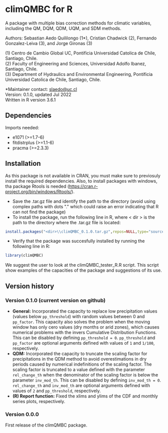 # climQMBC for R
A package with multiple bias correction methods for climatic variables, including the QM, DQM, QDM, UQM, and SDM methods.

Authors: Sebastian Aedo Quililongo (1*), Cristian Chadwick (2), Fernando Gonzalez-Leiva (3), and Jorge Gironas (3)

(1) Centro de Cambio Global UC, Pontificia Universidad Catolica de Chile, Santiago, Chile.\
(2) Faculty of Engineering and Sciences, Universidad Adolfo Ibanez, Santiago, Chile. \
(3) Department of Hydraulics and Environmental Engineering, Pontificia Universidad Catolica de Chile, Santiago, Chile. 

*Maintainer contact: slaedo@uc.cl\
Version: 0.1.0, updated Jul 2022\
Written in R version 3.6.1

## Dependencies
Imports needed:
- e1071 (>=1.7-6)
- fitdistrplus (>=1.1-6)
- pracma (>=2.3.3)

## Installation
As this package is not available in CRAN, you must make sure to previosuly install the required dependencies. Also, to install packages with windows, tha package Rtools is needed (https://cran.r-project.org/bin/windows/Rtools/).

- Save the .tar.gz file and identify the path to the directory (avoid using complex paths with dots "." which could raise an error indicating that R can not find the package)
- To install the package, run the following line in R, where < dir > is the path to the directory where the .tar.gz file is located:
```R
install.packages("<dir>\\climQMBC_0.1.0.tar.gz",repos=NULL,type="source")
```
- Verify that the package was succesfully installed by running the following line in R:
```R
library(climQMBC)
```

We suggest the user to look at the climQMBC_tester_R.R script. This script show examples of the capacities of the package and suggestions of its use.


## Version history
### Version 0.1.0 (current version on github)
- **General:** Incorporated the capacity to replace low precipitation values (values below `pp_threshold`) with random values between 0 and `pp_factor`. This capacity also solves the problem when the moving window has only cero values (dry months or arid zones), which causes numerical problems with the invers Cumulative Distribution Functions. This can be disabled by defining `pp_threshold = 0`. `pp_threshold` and `pp_factor` are optional arguments defined with values of `1` and `1/100`, respectively.
- **QDM:** Incorporated the capacity to truncate the scaling factor for precipitations in the QDM method to avoid overestimations in dry periods caused by numerical indefinitions of the scaling factor. The scaling factor is truncated to a value defined with the parameter `rel_change_th` when the denominator of the scaling factor is below the parameter `inv_mod_th`. This can be disabled by defining `inv_mod_th = 0`. `rel_change_th` and `inv_mod_th` are optional arguments defined with values of `2` and `pp_threshold`, respectively.
- **(R) Report function:** Fixed the xlims and ylims of the CDF and monthly series plots, respectively.


### Version 0.0.0
First release of the climQMBC package.